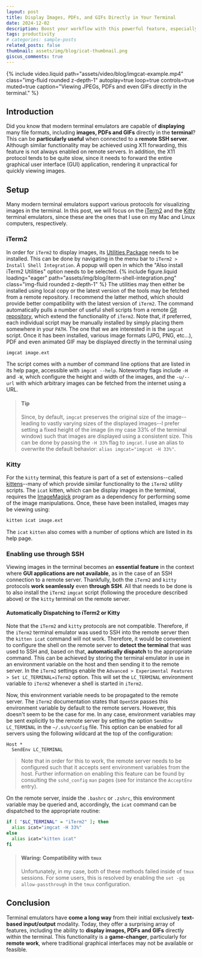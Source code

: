 ```yaml
---
layout: post
title: Display Images, PDFs, and GIFs Directly in Your Terminal
date: 2024-12-02
description: Boost your workflow with this powerful feature, especially when working remotely via SSH
tags: productivity
# categories: sample-posts
related_posts: false
thumbnail: assets/img/blog/icat-thumbnail.png
giscus_comments: true
---
```


{% include video.liquid path="assets/video/blog/imgcat-example.mp4" class="img-fluid rounded z-depth-1" autoplay=true loop=true controls=true muted=true caption="Viewing JPEGs, PDFs and even GIFs directly in the terminal." %}

## Introduction

Did you know that modern terminal emulators are capable of **displaying** many file formats, including **images, PDFs and GIFs** directly in the **terminal**?
This can be **particularly useful** when connected to a **remote SSH server**.
Although similar functionality may be achieved using X11 forwarding, this feature is not always enabled on remote servers.
In addition, the X11 protocol tends to be quite slow, since it needs to forward the entire graphical user interface (GUI) application, rendering it unpractical for quickly viewing images.

## Setup

Many modern terminal emulators support various protocols for visualizing images in the terminal.
In this post, we will focus on the [iTerm2](https://iterm2.com/) and the [Kitty](https://sw.kovidgoyal.net/kitty/) terminal emulators, since these are the ones that I use on my Mac and Linux computers, respectively.

### iTerm2

In order for `iTerm2` to display images, its [Utilities Package](https://iterm2.com/documentation-utilities.html) needs to be installed.
This can be done by navigating in the menu bar to `iTerm2 > Install Shell Integration`.
A popup will open in which the "Also install iTerm2 Utilities" option needs to be selected.
{% include figure.liquid loading="eager" path="assets/img/blog/iterm-shell-integration.png" class="img-fluid rounded z-depth-1" %}
The utilities may then either be installed using local copy or the latest version of the tools may be fetched from a remote repository.
I recommend the latter method, which should provide better compatibility with the latest version of `iTerm2`.
The command automatically pulls a number of useful shell scripts from a remote [Git repository](https://github.com/gnachman/iTerm2-shell-integration/tree/main/utilities), which extend the functionality of `iTerm2`.
Note that, if preferred, each individual script may be manually installed by simply placing them somewhere in your `PATH`.
The one that we are interested in is the `imgcat` script.
Once it has been installed, various image formats (JPG, PNG, etc...), PDF and even animated GIF may be displayed directly in the terminal using

```sh
imgcat image.ext
```

The script comes with a number of command line options that are listed in its help page, accessible with `imgcat --help`.
Noteworthy flags include `-H` and `-W`, which configure the height and width of the images, and the `-u/--url` with which arbitrary images can be fetched from the internet using a URL.

> #### Tip
>
> Since, by default, `imgcat` preserves the original size of the image--leading to vastly varying sizes of the displayed images--I prefer setting a fixed height of the image (in my case 33% of the terminal window) such that images are displayed using a consistent size.
> This can be done by passing the `-H 33%` flag to `imgcat`.
> I use an alias to overwrite the default behavior: `alias imgcat="imgcat -H 33%"`.

### Kitty

For the `kitty` terminal, this feature is part of a set of extensions--called [kittens](https://sw.kovidgoyal.net/kitty/kittens_intro/)--many of which provide similar functionality to the `iTerm2` utility scripts.
The `icat` kitten, which can be display images in the terminal, requires the [ImageMagick](https://www.imagemagick.org/) program as a dependency for performing some of the image manipulations.
Once, these have been installed, images may be viewing using:

```sh
kitten icat image.ext
```

The `icat` `kitten` also comes with a number of options which are listed in its help page.

### Enabling use through SSH

Viewing images in the terminal becomes an **essential feature** in the context where **GUI applications are not available**, as in the case of an SSH connection to a remote server.
Thankfully, both the `iTerm2` and `kitty` protocols **work seamlessly** even **through SSH**.
All that needs to be done is to also install the `iTerm2` `imgcat` script (following the procedure described above) or the `kitty` terminal on the remote server.

#### Automatically Dispatching to iTerm2 or Kitty

Note that the `iTerm2` and `kitty` protocols are not compatible.
Therefore, if the `iTerm2` terminal emulator was used to SSH into the remote server then the `kitten icat` command will not work.
Therefore, it would be convenient to configure the shell on the remote server to **detect the terminal** that was used to SSH and, based on that, **automatically dispatch** to the appropriate command.
This can be achieved by storing the terminal emulator in use in an environment variable on the host and then sending it to the remote server.
In the `iTerm2` settings enable the `Advanced > Experimental Features > Set LC_TERMINAL=iTerm2` option.
This will set the `LC_TERMINAL` environment variable to `iTerm2` whenever a shell is started in `iTerm2`.

Now, this environment variable needs to be propagated to the remote server.
The `iTerm2` documentation states that `OpenSSH` passes this environment variable by default to the remote servers.
However, this doesn't seem to be the case for me.
In any case, environment variables may be sent explicitly to the remote server by setting the option `SendEnv LC_TERMINAL` in the `~/.ssh/config` file.
This option can be enabled for all servers using the following wildcard at the top of the configuration:

```config
Host *
  SendEnv LC_TERMINAL
```

> Note that in order for this to work, the remote server needs to be configured such that it accepts sent environment variables from the host.
> Further information on enabling this feature can be found by consulting the `sshd_config` `man` pages (see for instance the `AcceptEnv` entry).

On the remote server, inside the `.bashrc` or `.zshrc`, this environment variable may be queried and, accordingly, the `icat` command can be dispatched to the appropriate routine:

```sh
if [ "$LC_TERMINAL" = "iTerm2" ]; then
  alias icat="imgcat -H 33%"
else
  alias icat="kitten icat"
fi
```

> #### Waring: Compatibility with `tmux`
>
> Unfortunately, in my case, both of these methods failed inside of `tmux` sessions.
> For some users, this is resolved by enabling the `set -gq allow-passthrough` in the `tmux` configuration.

## Conclusion

Terminal emulators have **come a long way** from their initial exclusively **text-based input/output** modality.
Today, they offer a surprising array of features, including the ability to **display images, PDFs and GIFs** directly within the terminal.
This functionality is a **game-changer**, particularly for **remote work**, where traditional graphical interfaces may not be available or feasible.
